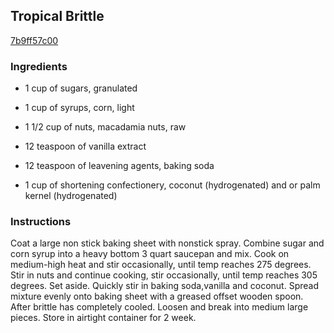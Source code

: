 ## Tropical Brittle

[7b9ff57c00](http://www.food.com/recipe/tropical-brittle-106623)

### Ingredients

 - 1 cup of sugars, granulated

 - 1 cup of syrups, corn, light

 - 1 1/2 cup of nuts, macadamia nuts, raw

 - 12 teaspoon of vanilla extract

 - 12 teaspoon of leavening agents, baking soda

 - 1 cup of shortening confectionery, coconut (hydrogenated) and or palm kernel (hydrogenated)

### Instructions

Coat a large non stick baking sheet with nonstick spray. Combine sugar and corn syrup into a heavy bottom 3 quart saucepan and mix. Cook on medium-high heat and stir occasionally, until temp reaches 275 degrees. Stir in nuts and continue cooking, stir occasionally, until temp reaches 305 degrees. Set aside. Quickly stir in baking soda,vanilla and coconut. Spread mixture evenly onto baking sheet with a greased offset wooden spoon. After brittle has completely cooled. Loosen and break into medium large pieces. Store in airtight container for 2 week.